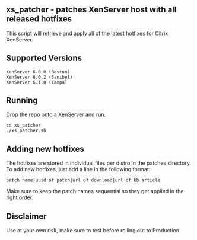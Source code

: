 ## xs_patcher - patches XenServer host with all released hotfixes

This script will retrieve and apply all of the latest hotfixes for Citrix XenServer.

## Supported Versions

	XenServer 6.0.0 (Boston)
	XenServer 6.0.2 (Sanibel)
	XenServer 6.1.0 (Tampa)

## Running

Drop the repo onto a XenServer and run:

	cd xs_patcher
	./xs_patcher.sh

## Adding new hotfixes

The hotfixes are stored in individual files per distro in the patches directory. To 
add new hotfixes, just add a line in the following format:

	patch name|uuid of patch|url of download|url of kb article
	
Make sure to keep the patch names sequential so they get applied in the right order.

## Disclaimer

Use at your own risk, make sure to test before rolling out to Production.
